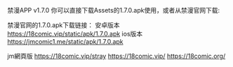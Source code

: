 禁漫APP v1.7.0
你可以直接下载Assets的1.7.0.apk使用，或者从禁漫官网下载:

禁漫官网的1.7.0.apk下载链接：
安卓版本
https://18comic.vip/static/apk/1.7.0.apk
ios版本
https://jmcomic1.me/static/apk/1.7.0.apk

jm網頁版
https://18comic.vip/stray
https://18comic.vip/
https://18comic.org/
